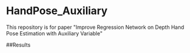 # HandPose_Auxiliary
This repository is for paper "Improve Regression Network on Depth Hand Pose Estimation with Auxiliary Variable"

##Results
